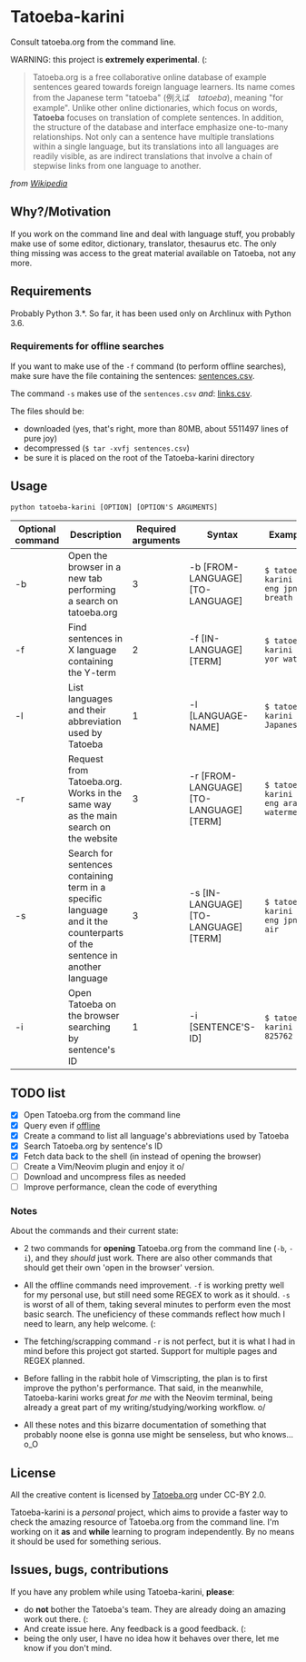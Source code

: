 # Tatoeba-karini

Consult tatoeba.org from the command line.

WARNING: this project is **extremely experimental**. (:

> Tatoeba.org is a free collaborative online database of example sentences geared
> towards foreign language learners. Its name comes from the Japanese term
> "tatoeba" (例えば　_tatoeba_), meaning "for example". Unlike other online
> dictionaries, which focus on words, **Tatoeba** focuses on translation of complete
> sentences. In addition, the structure of the database and interface emphasize
> one-to-many relationships. Not only can a sentence have multiple translations
> within a single language, but its translations into all languages are readily
> visible, as are indirect translations that involve a chain of stepwise links
> from one language to another.

_from [Wikipedia](https://en.wikipedia.org/wiki/Tatoeba)_ 

## Why?/Motivation

If you work on the command line and deal with language stuff, you probably make
use of some editor, dictionary, translator, thesaurus etc. The only thing 
missing was access to the great material available on Tatoeba, not any more.

## Requirements 

Probably Python 3.\*. So far, it has been used only on Archlinux with Python 3.6.

### Requirements for offline searches

If you want to make use of the `-f` command (to perform offline searches), make
sure have the file containing the sentences:
[sentences.csv](http://downloads.tatoeba.org/exports/sentences.tar.bz2).

The command `-s` makes use of the `sentences.csv` *and*:
[links.csv](http://downloads.tatoeba.org/exports/links.tar.bz2).

The files should be: 
- downloaded (yes, that's right, more than 80MB, about 5511497 lines of pure joy)
- decompressed (`$ tar -xvfj sentences.csv`)
- be sure it is placed on the root of the Tatoeba-karini directory

## Usage 

```
python tatoeba-karini [OPTION] [OPTION'S ARGUMENTS]
```

| Optional command | Description | Required arguments | Syntax | Example |
|------------------|-------------|------------------|--------|---------|
| -b               | Open the browser in a new tab performing a search on tatoeba.org | 3 | -b [FROM-LANGUAGE] [TO-LANGUAGE] | `$ tatoeba-karini -b eng jpn breath` |
| -f               | Find sentences in X language containing the Y-term | 2 | -f [IN-LANGUAGE] [TERM] | `$ tatoeba-karini -f yor water` |
| -l               | List languages and their abbreviation used by Tatoeba | 1 | -l [LANGUAGE-NAME] | `$ tatoeba-karini -l Japanese` |
| -r               | Request from Tatoeba.org. Works in the same way as the main search on the website | 3 | -r [FROM-LANGUAGE] [TO-LANGUAGE] [TERM] | `$ tatoeba-karini -r eng ara watermelon` |
| -s               | Search for sentences containing term in a specific language and it the counterparts of the sentence in another language | 3 | -s [IN-LANGUAGE] [TO-LANGUAGE] [TERM] | `$ tatoeba-karini -s eng jpn air` |
| -i               | Open Tatoeba on the browser searching by sentence's ID | 1 | -i [SENTENCE'S-ID] | `$ tatoeba-karini -i 825762` |


## TODO list

- [x] Open Tatoeba.org from the command line
- [x] Query even if [offline](https://tatoeba.org/eng/downloads)
- [x] Create a command to list all language's abbreviations used by Tatoeba
- [x] Search Tatoeba.org by sentence's ID
- [x] Fetch data back to the shell (in instead of opening the browser)
- [ ] Create a Vim/Neovim plugin and enjoy it o/
- [ ] Download and uncompress files as needed
- [ ] Improve performance, clean the code of everything

### Notes

About the commands and their current state:

- 2 two commands for **opening** Tatoeba.org from the command line (`-b`,
  `-i`), and they _should_ just work. There are also other commands that should
  get their own 'open in the browser' version.

- All the offline commands need improvement. `-f` is working pretty well for my
  personal use, but still need some REGEX to work as it should. `-s` is worst of
  all of them, taking several minutes to perform even the most basic search. The
  uneficiency of these commands reflect how much I need to learn, any help
  welcome. (:

- The fetching/scrapping command `-r` is not perfect, but it is what I had in
  mind before this project got started. Support for multiple pages and REGEX
  planned.

- Before falling in the rabbit hole of Vimscripting, the plan is to first
  improve the python's performance. That said, in the meanwhile, Tatoeba-karini
  works great _for me_ with the Neovim terminal, being already a great part of
  my writing/studying/working workflow. o/

- All these notes and this bizarre documentation of something that probably
  noone else is gonna use might be senseless, but who knows... o_O
  
## License

All the creative content is licensed by [Tatoeba.org](https://tatoeba.org) under CC-BY 2.0.

Tatoeba-karini is a _personal_ project, which aims to provide a faster way to
check the amazing resource of Tatoeba.org from the command line. I'm working on
it **as** and **while** learning to program independently. By no means it should
be used for something serious.

## Issues, bugs, contributions

If you have any problem while using Tatoeba-karini, **please**:

- do **not** bother the Tatoeba's team. They are already doing an amazing work
  out there. (:
- And create issue here. Any feedback is a good feedback. (:
- being the only user, I have no idea how it behaves over there, let me know if
  you don't mind.
